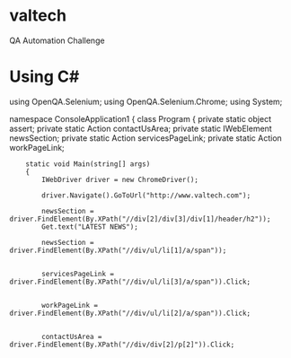 # valtech
QA Automation Challenge
# Using C#

using OpenQA.Selenium;
using OpenQA.Selenium.Chrome;
using System;

namespace ConsoleApplication1
{
    class Program
    {
        private static object assert;
        private static Action contactUsArea;
        private static IWebElement newsSection;
        private static Action servicesPageLink;
        private static Action workPageLink;

        static void Main(string[] args)
        {
            IWebDriver driver = new ChromeDriver();

            driver.Navigate().GoToUrl("http://www.valtech.com");

            newsSection = driver.FindElement(By.XPath("//div[2]/div[3]/div[1]/header/h2"));
            Get.text("LATEST NEWS");

            newsSection = driver.FindElement(By.XPath("//div/ul/li[1]/a/span"));


            servicesPageLink = driver.FindElement(By.XPath("//div/ul/li[3]/a/span")).Click;


            workPageLink = driver.FindElement(By.XPath("//div/ul/li[2]/a/span")).Click;


            contactUsArea = driver.FindElement(By.XPath("//div/div[2]/p[2]")).Click;
